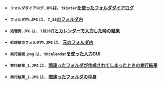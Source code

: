 - **`フォルダダイアログ.JPG`**は、**`tkinter`<ins>を使ったフォルダダイアログ**</ins><br><br>
- **`フォルダ内.JPG`** は、**`7_28`<ins>のフォルダ内**</ins><br><br>
- **`処理例.JPG`** は、**`7月28日`<ins>とカレンダーで入力した時の結果**</ins><br><br>
- **`処理前のフォルダ内.JPG`** は、<ins>**元のフォルダ内**</ins><br><br>
- **`実行画面.png`** は、**`tkcalendar`<ins>を使った入力GUI**</ins><br><br>
- **`実行結果_1.JPG`** は、<ins>**間違ったフォルダが作成されてしまったときの実行結果**</ins><br><br>
- **`実行結果_2.JPG`** は、<ins>**間違ったフォルダの中身**</ins>


